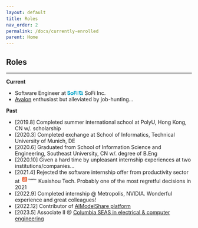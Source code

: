 ```yaml
---
layout: default
title: Roles
nav_order: 2
permalink: /docs/currently-enrolled
parent: Home
---
```


## Roles

----------
**Current**

* Software Engineer at <img src="../../images/SoFi_logo.svg.png" width="9%"/> SoFi Inc.
* [Avalon](https://en.wikipedia.org/wiki/The_Resistance_(game)) enthusiast but alleviated by job-hunting... 

**Past**
* \[2019.8\] Completed summer international school at PolyU, Hong Kong, CN w/. scholarship
* \[2020.3\] Completed exchange at School of Informatics, Technical University of Munich, DE
* \[2020.6\] Graduated from School of Information Science and Engineering, Southeast University, CN w/. degree of B.Eng
* \[2020.10\] Given a hard time by unpleasant internship experiences at two institutions/companies...
* \[2021.4\] Rejected the software internship offer from productivity sector at <img src="../../images/Logo_Kuaishou.jpg" width="9%"/> Kuaishou Tech. Probably one of the most regretful decisions in 2021
* \[2022.9\] Completed internship @ Metropolis, NVIDIA. Wonderful experience and great colleagues!
* \[2022.12\] Contributor of [AIModelShare platform](https://www.modelshare.org/)
* \[2023.5\] Associate II @ [Columbia SEAS in electrical & computer engineering](https://www.ee.columbia.edu/)